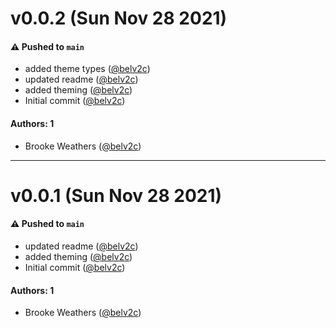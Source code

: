 # v0.0.2 (Sun Nov 28 2021)

#### ⚠️ Pushed to `main`

- added theme types ([@belv2c](https://github.com/belv2c))
- updated readme ([@belv2c](https://github.com/belv2c))
- added theming ([@belv2c](https://github.com/belv2c))
- Initial commit ([@belv2c](https://github.com/belv2c))

#### Authors: 1

- Brooke Weathers ([@belv2c](https://github.com/belv2c))

---

# v0.0.1 (Sun Nov 28 2021)

#### ⚠️ Pushed to `main`

- updated readme ([@belv2c](https://github.com/belv2c))
- added theming ([@belv2c](https://github.com/belv2c))
- Initial commit ([@belv2c](https://github.com/belv2c))

#### Authors: 1

- Brooke Weathers ([@belv2c](https://github.com/belv2c))
